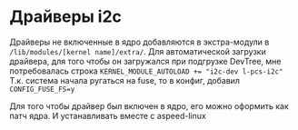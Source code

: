 # Драйверы i2c
Драйверы не включенные в ядро добавляются в экстра-модули в `/lib/modules/[kernel name]/extra/`.
Для автоматической загрузки драйвера, для того чтобы он загружался при подгрузке DevTree, мне потребовалась строка `KERNEL_MODULE_AUTOLOAD += "i2c-dev l-pcs-i2c"`
Т.к. система начала ругаться на fuse, то в конфиг, добавил `CONFIG_FUSE_FS=y`

Для того чтобы драйвер был включен в ядро, его можно оформить как патч ядра. И устанавливать вместе с aspeed-linux